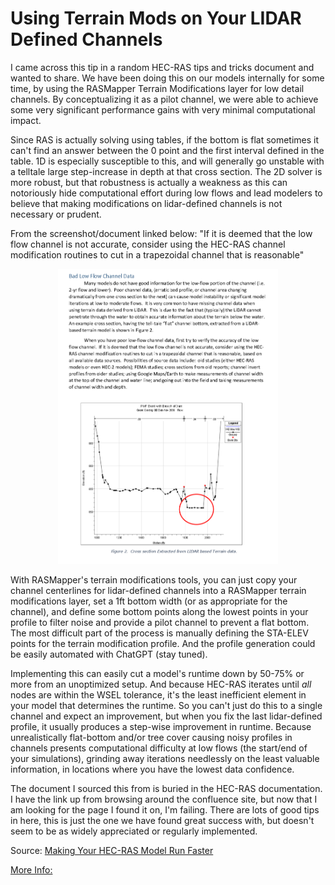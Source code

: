 # Using Terrain Mods on Your LIDAR Defined Channels

I came across this tip in a random HEC-RAS tips and tricks document and wanted to share. We have been doing this on our models internally for some time, by using the RASMapper Terrain Modifications layer for low detail channels. By conceptualizing it as a pilot channel, we were able to achieve some very significant performance gains with very minimal computational impact.

Since RAS is actually solving using tables, if the bottom is flat sometimes it can't find an answer between the 0 point and the first interval defined in the table. 1D is especially susceptible to this, and will generally go unstable with a telltale large step-increase in depth at that cross section. The 2D solver is more robust, but that robustness is actually a weakness as this can notoriously hide computational effort during low flows and lead modelers to believe that making modifications on lidar-defined channels is not necessary or prudent.

From the screenshot/document linked below:
"If it is deemed that the low flow channel is not accurate, consider using the HEC-RAS channel modification routines to cut in a trapezoidal channel that is reasonable"

<p align="center">
  <img src="img/LowDetailTerrainMods.png" width=70%>
</p>

With RASMapper's terrain modifications tools, you can just copy your channel centerlines for lidar-defined channels into a RASMapper terrain modifications layer, set a 1ft bottom width (or as appropriate for the channel), and define some bottom points along the lowest points in your profile to filter noise and provide a pilot channel to prevent a flat bottom. The most difficult part of the process is manually defining the STA-ELEV points for the terrain modification profile. And the profile generation could be easily automated with ChatGPT (stay tuned).

Implementing this can easily cut a model's runtime down by 50-75% or more from an unoptimized setup. And because HEC-RAS iterates until *all* nodes are within the WSEL tolerance, it's the least inefficient element in your model that determines the runtime. So you can't just do this to a single channel and expect an improvement, but when you fix the last lidar-defined profile, it usually produces a step-wise improvement in runtime. Because unrealistically flat-bottom and/or tree cover causing noisy profiles in channels presents computational difficulty at low flows (the start/end of your simulations), grinding away iterations needlessly on the least valuable information, in locations where you have the lowest data confidence.

The document I sourced this from is buried in the HEC-RAS documentation. I have the link up from browsing around the confluence site, but now that I am looking for the page I found it on, I'm failing. There are lots of good tips in here, this is just the one we have found great success with, but doesn't seem to be as widely appreciated or regularly implemented.

Source: [Making Your HEC-RAS Model Run Faster](https://www.hec.usace.army.mil/confluence/rasdocs/hgt/files/latest/91881845/105585053/2/1658159468274/Making+HEC-RASModels+Run+Faster.pdf)

[More Info:](https://www.kleinschmidtgroup.com/ras-post/optimizing-your-computer-for-fast-hec-ras-modeling/)
